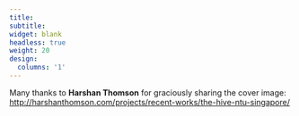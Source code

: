 ```yaml
---
title:
subtitle:
widget: blank
headless: true
weight: 20
design:
  columns: '1'
---
```

Many thanks to **Harshan Thomson** for graciously sharing the cover image:
http://harshanthomson.com/projects/recent-works/the-hive-ntu-singapore/